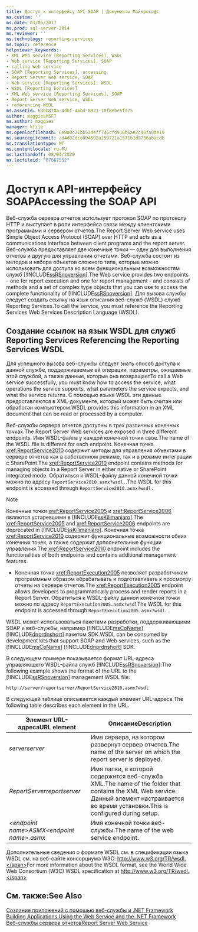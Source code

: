 ```yaml
---
title: Доступ к интерфейсу API SOAP | Документы Майкрософт
ms.custom: ''
ms.date: 03/06/2017
ms.prod: sql-server-2014
ms.reviewer: ''
ms.technology: reporting-services
ms.topic: reference
helpviewer_keywords:
- XML Web service [Reporting Services], WSDL
- Web service [Reporting Services], SOAP
- calling Web service
- SOAP [Reporting Services], accessing
- Report Server Web service, SOAP
- Web service [Reporting Services], WSDL
- WSDL [Reporting Services]
- XML Web service [Reporting Services], SOAP
- Report Server Web service, WSDL
- referencing WSDL
ms.assetid: 63bb870a-4dbf-46bd-8921-78f8ebe5fd75
author: maggiesMSFT
ms.author: maggies
manager: kfile
ms.openlocfilehash: 6e8a0c21bb53deff746cfd916b6ae2c96fa0de19
ms.sourcegitcommit: ad4d92dce894592a259721a1571b1d8736abacdb
ms.translationtype: MT
ms.contentlocale: ru-RU
ms.lasthandoff: 08/04/2020
ms.locfileid: "87667552"
---
```

# <a name="accessing-the-soap-api"></a><span data-ttu-id="f1ecf-102">Доступ к API-интерфейсу SOAP</span><span class="sxs-lookup"><span data-stu-id="f1ecf-102">Accessing the SOAP API</span></span>
  <span data-ttu-id="f1ecf-103">Веб-служба сервера отчетов использует протокол SOAP по протоколу HTTP и выступает в роли интерфейса связи между клиентскими программами и сервером отчетов.</span><span class="sxs-lookup"><span data-stu-id="f1ecf-103">The Report Server Web service uses Simple Object Access Protocol (SOAP) over HTTP and acts as a communications interface between client programs and the report server.</span></span> <span data-ttu-id="f1ecf-104">Веб-служба предоставляет две конечные точки — одну для выполнения отчетов и другую для управления отчетами. Веб-служба состоит из методов и набора объектов сложного типа, которые можно использовать для доступа ко всем функциональным возможностям служб [!INCLUDE[ssRSnoversion](../../includes/ssrsnoversion-md.md)].</span><span class="sxs-lookup"><span data-stu-id="f1ecf-104">The Web service provides two endpoints - one for report execution and one for report management - and consists of methods and a set of complex type objects that you can use to access the complete functionality of [!INCLUDE[ssRSnoversion](../../includes/ssrsnoversion-md.md)].</span></span> <span data-ttu-id="f1ecf-105">Для вызова службы следует создать ссылку на язык описания веб-служб (WSDL) служб Reporting Services.</span><span class="sxs-lookup"><span data-stu-id="f1ecf-105">To call the service, you must reference the Reporting Services Web Services Description Language (WSDL).</span></span>  
  
## <a name="referencing-the-reporting-services-wsdl"></a><span data-ttu-id="f1ecf-106">Создание ссылок на язык WSDL для служб Reporting Services </span><span class="sxs-lookup"><span data-stu-id="f1ecf-106">Referencing the Reporting Services WSDL</span></span>  
 <span data-ttu-id="f1ecf-107">Для успешного вызова веб-службы следует знать способ доступа к данной службе, поддерживаемые ей операции, параметры, ожидаемые этой службой, а также данные, которые она возвращает</span><span class="sxs-lookup"><span data-stu-id="f1ecf-107">To call a Web service successfully, you must know how to access the service, what operations the service supports, what parameters the service expects, and what the service returns.</span></span> <span data-ttu-id="f1ecf-108">С помощью языка WSDL эти данные предоставляются в XML-документе, который может быть считан или обработан компьютером.</span><span class="sxs-lookup"><span data-stu-id="f1ecf-108">WSDL provides this information in an XML document that can be read or processed by a computer.</span></span>  
  
 <span data-ttu-id="f1ecf-109">Веб-службы сервера отчетов доступны в трех различных конечных точках.</span><span class="sxs-lookup"><span data-stu-id="f1ecf-109">The Report Server Web services are exposed in three different endpoints.</span></span> <span data-ttu-id="f1ecf-110">Имя WSDL-файла у каждой конечной точки свое.</span><span class="sxs-lookup"><span data-stu-id="f1ecf-110">The name of the WSDL file is different for each endpoint.</span></span> <span data-ttu-id="f1ecf-111">Конечная точка <xref:ReportService2010> содержит методы для управления объектами в сервере отчетов как в собственном режиме, так и в режиме интеграции с SharePoint.</span><span class="sxs-lookup"><span data-stu-id="f1ecf-111">The <xref:ReportService2010> endpoint contains methods for managing objects in a Report Server in either native or SharePoint integrated mode.</span></span> <span data-ttu-id="f1ecf-112">Обратиться к WSDL-файлу данной конечной точки можно по адресу `ReportService2010.asmx?wsdl.`.</span><span class="sxs-lookup"><span data-stu-id="f1ecf-112">The WSDL for this endpoint is accessed through `ReportService2010.asmx?wsdl.`</span></span>  
  
> [!NOTE]  
>  <span data-ttu-id="f1ecf-113">Конечные точки <xref:ReportService2005> и <xref:ReportService2006> являются устаревшими в [!INCLUDE[ssKilimanjaro](../../includes/sskilimanjaro-md.md)].</span><span class="sxs-lookup"><span data-stu-id="f1ecf-113">The <xref:ReportService2005> and <xref:ReportService2006> endpoints are deprecated in [!INCLUDE[ssKilimanjaro](../../includes/sskilimanjaro-md.md)].</span></span> <span data-ttu-id="f1ecf-114">Конечная точка <xref:ReportService2010> содержит функциональные возможности обеих конечных точек, а также содержит дополнительные функции управления.</span><span class="sxs-lookup"><span data-stu-id="f1ecf-114">The <xref:ReportService2010> endpoint includes the functionalities of both endpoints and contains additional management features.</span></span>  
  
-   <span data-ttu-id="f1ecf-115">Конечная точка <xref:ReportExecution2005> позволяет разработчикам программным образом обрабатывать и подготавливать к просмотру отчеты на сервере отчетов.</span><span class="sxs-lookup"><span data-stu-id="f1ecf-115">The <xref:ReportExecution2005> endpoint allows developers to programmatically process and render reports in a Report Server.</span></span> <span data-ttu-id="f1ecf-116">Обратиться к WSDL-файлу данной конечной точки можно по адресу `ReportExecution2005.asmx?wsdl`</span><span class="sxs-lookup"><span data-stu-id="f1ecf-116">The WSDL for this endpoint is accessed through `ReportExecution2005.asmx?wsdl`.</span></span>  
  
 <span data-ttu-id="f1ecf-117">WSDL может использоваться пакетами разработки, поддерживающими SOAP и веб-службы, например [!INCLUDE[msCoName](../../includes/msconame-md.md)] [!INCLUDE[dnprdnshort](../../includes/dnprdnshort-md.md)] пакетом SDK.</span><span class="sxs-lookup"><span data-stu-id="f1ecf-117">WSDL can be consumed by development kits that support SOAP and Web services, such as the [!INCLUDE[msCoName](../../includes/msconame-md.md)] [!INCLUDE[dnprdnshort](../../includes/dnprdnshort-md.md)] SDK.</span></span>  
  
 <span data-ttu-id="f1ecf-118">В следующем примере показывается формат URL-адреса управляющего WSDL-файла служб [!INCLUDE[ssRSnoversion](../../includes/ssrsnoversion-md.md)]:</span><span class="sxs-lookup"><span data-stu-id="f1ecf-118">The following example shows the format of the URL to the [!INCLUDE[ssRSnoversion](../../includes/ssrsnoversion-md.md)] management WSDL file:</span></span>  
  
```  
http://server/reportserver/ReportService2010.asmx?wsdl  
```  
  
 <span data-ttu-id="f1ecf-119">В следующей таблице описывается каждый элемент URL-адреса.</span><span class="sxs-lookup"><span data-stu-id="f1ecf-119">The following table describes each element in the URL.</span></span>  
  
|<span data-ttu-id="f1ecf-120">Элемент URL-адреса</span><span class="sxs-lookup"><span data-stu-id="f1ecf-120">URL element</span></span>|<span data-ttu-id="f1ecf-121">Описание</span><span class="sxs-lookup"><span data-stu-id="f1ecf-121">Description</span></span>|  
|-----------------|-----------------|  
|<span data-ttu-id="f1ecf-122">*server*</span><span class="sxs-lookup"><span data-stu-id="f1ecf-122">*server*</span></span>|<span data-ttu-id="f1ecf-123">Имя сервера, на котором развернут сервер отчетов.</span><span class="sxs-lookup"><span data-stu-id="f1ecf-123">The name of the server on which the report server is deployed.</span></span>|  
|<span data-ttu-id="f1ecf-124">*ReportServer*</span><span class="sxs-lookup"><span data-stu-id="f1ecf-124">*reportserver*</span></span>|<span data-ttu-id="f1ecf-125">Имя папки, в которой содержится веб-служба XML.</span><span class="sxs-lookup"><span data-stu-id="f1ecf-125">The name of the folder that contains the XML Web service.</span></span> <span data-ttu-id="f1ecf-126">Данный элемент настраивается во время установки.</span><span class="sxs-lookup"><span data-stu-id="f1ecf-126">This is configured during setup.</span></span>|  
|<span data-ttu-id="f1ecf-127">*\<endpoint name>ASMX*</span><span class="sxs-lookup"><span data-stu-id="f1ecf-127">*\<endpoint name>.asmx*</span></span>|<span data-ttu-id="f1ecf-128">Имя конечной точки веб-службы.</span><span class="sxs-lookup"><span data-stu-id="f1ecf-128">The name of the web service endpoint.</span></span>|  
  
 <span data-ttu-id="f1ecf-129">Дополнительные сведения о формате WSDL см. в спецификации языка WSDL см. на веб-сайте консорциума W3C: http://www.w3.org/TR/wsdl.</span><span class="sxs-lookup"><span data-stu-id="f1ecf-129">For more information about the WSDL format, see the World Wide Web Consortium (W3C) WSDL specification at http://www.w3.org/TR/wsdl.</span></span>  
  
## <a name="see-also"></a><span data-ttu-id="f1ecf-130">См. также:</span><span class="sxs-lookup"><span data-stu-id="f1ecf-130">See Also</span></span>  
 <span data-ttu-id="f1ecf-131">[Создание приложений с помощью веб-службы и .NET Framework](net-framework/building-applications-using-the-web-service-and-the-net-framework.md) </span><span class="sxs-lookup"><span data-stu-id="f1ecf-131">[Building Applications Using the Web Service and the .NET Framework](net-framework/building-applications-using-the-web-service-and-the-net-framework.md) </span></span>  
 [<span data-ttu-id="f1ecf-132">Веб-службы сервера отчетов</span><span class="sxs-lookup"><span data-stu-id="f1ecf-132">Report Server Web Service</span></span>](report-server-web-service.md)  
  
  
